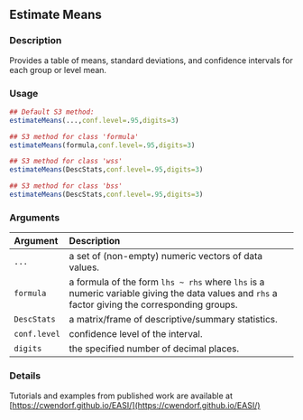 ## Estimate Means

### Description

Provides a table of means, standard deviations, and confidence intervals for each group or level mean.

### Usage

```r
## Default S3 method:
estimateMeans(...,conf.level=.95,digits=3)

## S3 method for class 'formula'
estimateMeans(formula,conf.level=.95,digits=3)

## S3 method for class 'wss'
estimateMeans(DescStats,conf.level=.95,digits=3)

## S3 method for class 'bss'
estimateMeans(DescStats,conf.level=.95,digits=3)
```

### Arguments

Argument | Description
:-- | :--
```...``` | a set of (non-empty) numeric vectors of data values.
```formula``` | a formula of the form `lhs ~ rhs` where `lhs` is a numeric variable giving the data values and `rhs` a factor giving the corresponding groups.
```DescStats``` | a matrix/frame of descriptive/summary statistics.
```conf.level``` | confidence level of the interval.
```digits``` | the specified number of decimal places.

### Details

Tutorials and examples from published work are available at [https://cwendorf.github.io/EASI/](https://cwendorf.github.io/EASI/) 

